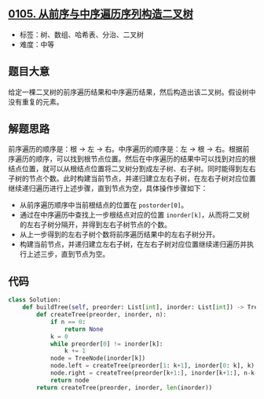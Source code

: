 ## [0105. 从前序与中序遍历序列构造二叉树](https://leetcode-cn.com/problems/construct-binary-tree-from-preorder-and-inorder-traversal/)

- 标签：树、数组、哈希表、分治、二叉树
- 难度：中等

## 题目大意

给定一棵二叉树的前序遍历结果和中序遍历结果，然后构造出该二叉树。假设树中没有重复的元素。

## 解题思路

前序遍历的顺序是：根 -> 左 -> 右。中序遍历的顺序是：左 -> 根 -> 右。根据前序遍历的顺序，可以找到根节点位置。然后在中序遍历的结果中可以找到对应的根结点位置，就可以从根结点位置将二叉树分割成左子树、右子树。同时能得到左右子树的节点个数。此时构建当前节点，并递归建立左右子树，在左右子树对应位置继续递归遍历进行上述步骤，直到节点为空，具体操作步骤如下：

- 从前序遍历顺序中当前根结点的位置在 `postorder[0]`。
- 通过在中序遍历中查找上一步根结点对应的位置 `inorder[k]`，从而将二叉树的左右子树分隔开，并得到左右子树节点的个数。
- 从上一步得到的左右子树个数将前序遍历结果中的左右子树分开。
- 构建当前节点，并递归建立左右子树，在左右子树对应位置继续递归遍历并执行上述三步，直到节点为空。

## 代码

```Python
class Solution:
    def buildTree(self, preorder: List[int], inorder: List[int]) -> TreeNode:
        def createTree(preorder, inorder, n):
            if n == 0:
                return None
            k = 0
            while preorder[0] != inorder[k]:
                k += 1
            node = TreeNode(inorder[k])
            node.left = createTree(preorder[1: k+1], inorder[0: k], k)
            node.right = createTree(preorder[k+1:], inorder[k+1:], n-k-1)
            return node
        return createTree(preorder, inorder, len(inorder))
```

